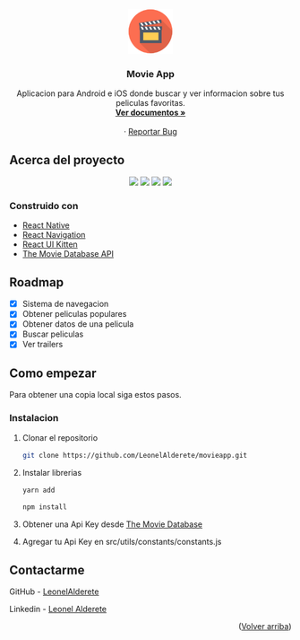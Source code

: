 <div id="top"></div>
<!-- PROJECT LOGO -->
<br />
<div align="center">
  <a href="https://github.com/LeonelAlderete/todoapp-public">
    <img src="icon.png" alt="Logo" width="80" height="80">
  </a>

<h3 align="center">Movie App</h3>

  <p align="center">
    Aplicacion para Android e iOS donde buscar y ver informacion sobre tus peliculas favoritas.
    <br />
    <a href="https://github.com/LeonelAlderete/movieapp"><strong>Ver documentos »</strong></a>
    <br />
    <br />
    ·
    <a href="https://github.com/LeonelAlderete/movieapp/issues">Reportar Bug</a>
  </p>
</div>


<!-- ABOUT THE PROJECT -->
## Acerca del proyecto

<div align="center">
  <img src="https://user-images.githubusercontent.com/106387871/171727660-b4b3c431-9cd4-4d5c-9a3f-714c7cb2d98f.jpg" alt"preview1">
  <img src="https://user-images.githubusercontent.com/106387871/171727737-d6925fb3-7717-4313-9d6b-93f162c8630d.jpg" alt"preview1">
  <img src="https://user-images.githubusercontent.com/106387871/171727798-6ba6491c-5d8b-48c3-91df-991d357162ac.jpg" alt"preview1">
  <img src="https://user-images.githubusercontent.com/106387871/171727874-2c57d8e9-62d6-467e-a8dc-26bc20e45f4f.jpg" alt"preview1">
</div>


### Construido con

* [React Native](https://reactnative.dev/)
* [React Navigation](https://reactnavigation.org/)
* [React UI Kitten](https://akveo.github.io/react-native-ui-kitten/)
* [The Movie Database API](https://www.themoviedb.org/)

<!-- ROADMAP -->
## Roadmap

- [x] Sistema de navegacion
- [x] Obtener peliculas populares
- [x] Obtener datos de una pelicula
- [x] Buscar peliculas
- [x] Ver trailers

<!-- GETTING STARTED -->
## Como empezar

Para obtener una copia local siga estos pasos.

### Instalacion

1. Clonar el repositorio
   ```sh
   git clone https://github.com/LeonelAlderete/movieapp.git
   ```
2. Instalar librerias
   ```sh
   yarn add
   ```
   
   ```sh
   npm install
   ```
3. Obtener una Api Key desde [The Movie Database](https://www.themoviedb.org/)
4. Agregar tu Api Key en src/utils/constants/constants.js



<!-- CONTACT -->
## Contactarme

GitHub - [LeonelAlderete](https://github.com/LeonelAlderete)

Linkedin - [Leonel Alderete](https://www.linkedin.com/in/leonel-alderete/)

<p align="right">(<a href="#top">Volver arriba</a>)</p>
